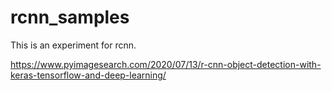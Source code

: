 # rcnn_samples
This is an experiment for rcnn.


https://www.pyimagesearch.com/2020/07/13/r-cnn-object-detection-with-keras-tensorflow-and-deep-learning/
